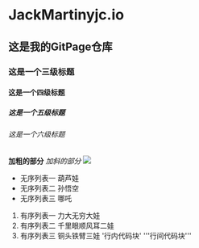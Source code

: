 # JackMartinyjc.io
## 这是我的GitPage仓库
### 这是一个三级标题
#### 这是一个四级标题
##### 这是一个五级标题
###### 这是一个六级标题
**加粗的部分**
*加斜的部分*
![](https://image.baidu.com/search/detail?ct=503316480&z=0&ipn=d&word=%E9%A3%8E%E6%99%AF%E5%9B%BE%E7%89%87&step_word=&hs=2&pn=7&spn=0&di=119240&pi=0&rn=1&tn=baiduimagedetail&is=0%2C0&istype=0&ie=utf-8&oe=utf-8&in=&cl=2&lm=-1&st=undefined&cs=1752749994%2C1753922299&os=1555259071%2C415450357&simid=3390030441%2C392367420&adpicid=0&lpn=0&ln=1922&fr=&fmq=1597242378243_R&fm=&ic=undefined&s=undefined&hd=undefined&latest=undefined&copyright=undefined&se=&sme=&tab=0&width=undefined&height=undefined&face=undefined&ist=&jit=&cg=&bdtype=0&oriquery=&objurl=http%3A%2F%2Fimg.ewebweb.com%2Fuploads%2F20191006%2F19%2F1570360737-HvGOTkxnum.jpg&fromurl=ippr_z2C%24qAzdH3FAzdH3Fooo_z%26e3Bjojkojk_z%26e3Bv54AzdH3Fsey57AzdH3F800ba_z%26e3Bip4s&gsm=8&rpstart=0&rpnum=0&islist=&querylist=&force=undefined)
* 无序列表一 葫芦娃
* 无序列表二 孙悟空
* 无序列表三 哪吒
1. 有序列表一 力大无穷大娃
1. 有序列表二 千里眼顺风耳二娃
1. 有序列表三 铜头铁臂三娃
'行内代码块'
'''行间代码块'''
